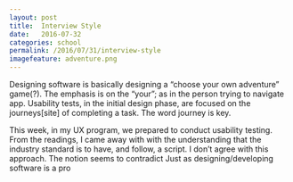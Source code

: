 ```yaml
---
layout: post
title:  Interview Style
date:   2016-07-32
categories: school
permalink: /2016/07/31/interview-style
imagefeature: adventure.png
---
```


Designing software is basically designing a “choose your own adventure” game(?). The emphasis is on the “your”; as in the person trying to navigate app. Usability tests, in the initial design phase, are focused on the journeys[site] of completing a task. The word journey is key. 

This week, in my UX program, we prepared to conduct usability testing. From the readings, I came away with with the understanding that the industry standard is to have, and follow, a script. I don’t agree with this approach. The notion seems to contradict Just as designing/developing software is a pro


